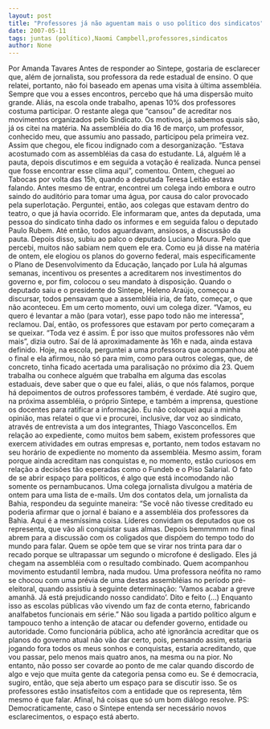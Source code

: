 ```yaml
---
layout: post
title: "Professores já não aguentam mais o uso político dos sindicatos"
date: 2007-05-11
tags: juntas (político),Naomi Campbell,professores,sindicatos
author: None
---
```


Por Amanda Tavares
Antes de responder ao Sintepe, gostaria de esclarecer que, al&eacute;m de jornalista, sou professora da rede estadual de ensino.
O que relatei, portanto, n&atilde;o foi baseado em apenas uma visita &agrave; &uacute;ltima assembl&eacute;ia. Sempre que vou a esses encontros, percebo que h&aacute; uma dispers&atilde;o muito grande. Ali&aacute;s, na escola onde trabalho, apenas 10% dos professores costuma participar. O restante alega que &ldquo;cansou&rdquo; de acreditar nos movimentos organizados pelo Sindicato. Os motivos, j&aacute; sabemos quais s&atilde;o, j&aacute; os citei na mat&eacute;ria.
Na assembl&eacute;ia do dia 16 de mar&ccedil;o, um professor, conhecido meu, que assumiu ano passado, participou pela primeira vez. Assim que chegou, ele ficou indignado com a desorganiza&ccedil;&atilde;o. &ldquo;Estava acostumado com as assembl&eacute;ias da casa do estudante. L&aacute;, algu&eacute;m l&ecirc; a pauta, depois discutimos e em seguida a vota&ccedil;&atilde;o &eacute; realizada. Nunca pensei que fosse encontrar esse clima aqui&rdquo;, comentou.
Ontem, cheguei ao Tabocas por volta das 15h, quando a deputada Teresa Leit&atilde;o estava falando. Antes mesmo de entrar, encontrei um colega indo embora e outro saindo do audit&oacute;rio para tomar uma &aacute;gua, por causa do calor provocado pela superlota&ccedil;&atilde;o. Perguntei, ent&atilde;o, aos colegas que estavam dentro do teatro, o que j&aacute; havia ocorrido. Ele informaram que, antes da deputada, uma pessoa do sindicato tinha dado os informes e em seguida falou o deputado Paulo Rubem. At&eacute; ent&atilde;o, todos aguardavam, ansiosos, a discuss&atilde;o da pauta.
Depois disso, subiu ao palco o deputado Luciano Moura. Pelo que percebi, muitos n&atilde;o sabiam nem quem ele era. Como eu j&aacute; disse na mat&eacute;ria de ontem, ele elogiou os planos do governo federal, mais especificamente o Plano de Desenvolvimento da Educa&ccedil;&atilde;o, lan&ccedil;ado por Lula h&aacute; algumas semanas, incentivou os presentes a acreditarem nos investimentos do governo e, por fim, colocou o seu mandato &agrave; disposi&ccedil;&atilde;o.
Quando o deputado saiu e o presidente do Sintepe, Heleno Ara&uacute;jo, come&ccedil;ou a discursar, todos pensavam que a assembl&eacute;ia iria, de fato, come&ccedil;ar, o que n&atilde;o aconteceu. Em um certo momento, ouvi um colega dizer. &ldquo;Vamos, eu quero &eacute; levantar a m&atilde;o (para votar), esse papo todo n&atilde;o me interessa&rdquo;, reclamou.
Da&iacute;, ent&atilde;o, os professores que estavam por perto come&ccedil;aram a se queixar. &ldquo;Toda vez &eacute; assim. &Eacute; por isso que muitos professores n&atilde;o v&ecirc;m mais&rdquo;, dizia outro. Sa&iacute; de l&aacute; aproximadamente &agrave;s 16h e nada, ainda estava definido.
Hoje, na escola, perguntei a uma professora que acompanhou at&eacute; o final e ela afirmou, n&atilde;o s&oacute; para mim, como para outros colegas, que, de concreto, tinha ficado acertada uma paralisa&ccedil;&atilde;o no pr&oacute;ximo dia 23.
Quem trabalha ou conhece algu&eacute;m que trabalha em alguma das escolas estaduais, deve saber que o que eu falei, ali&aacute;s, o que n&oacute;s falamos, porque h&aacute; depoimentos de outros professores tamb&eacute;m, &eacute; verdade. At&eacute; sugiro que, na pr&oacute;xima assembl&eacute;ia, o pr&oacute;prio Sintepe, e tamb&eacute;m a imprensa, questione os docentes para ratificar a informa&ccedil;&atilde;o. Eu n&atilde;o coloquei aqui a minha opini&atilde;o, mas relatei o que vi e procurei, inclusive, dar voz ao sindicato, atrav&eacute;s de entrevista a um dos integrantes, Thiago Vasconcellos.
Em rela&ccedil;&atilde;o ao expediente, como muitos bem sabem, existem professores que exercem atividades em outras empresas e, portanto, nem todos estavam no seu hor&aacute;rio de expediente no momento da assembl&eacute;ia. Mesmo assim, foram porque ainda acreditam nas conquistas e, no momento, est&atilde;o curiosos em rela&ccedil;&atilde;o a decis&otilde;es t&atilde;o esperadas como o Fundeb e o Piso Salarial. O fato de se abrir espa&ccedil;o para pol&iacute;ticos, &eacute; algo que est&aacute; incomodando n&atilde;o somente os pernambucanos. Uma colega jornalista divulgou a mat&eacute;ria de ontem para uma lista de e-mails. Um dos contatos dela, um jornalista da Bahia, respondeu da seguinte maneira:
&ldquo;Se voc&ecirc; n&atilde;o tivesse creditado eu poderia afirmar que o jornal &eacute; baiano e a assembl&eacute;ia dos professores da Bahia. Aqui &eacute; a mesm&iacute;ssima coisa. L&iacute;deres convidam os deputados que os representa, que v&atilde;o ali conquistar suas almas. Depois bemmmmm no final abrem para a discuss&atilde;o com os coligados que disp&otilde;em do tempo todo do mundo para falar. Quem se op&otilde;e tem que se virar nos trinta para dar o recado porque se ultrapassar um segundo o microfone &eacute; desligado. Eles j&aacute; chegam na assembl&eacute;ia com o resultado combinado. Quem acompanhou movimento estudantil lembra, nada mudou. Uma professora ne&oacute;fita no ramo se chocou com uma pr&eacute;via de uma destas assembl&eacute;ias no per&iacute;odo pr&eacute;-eleitoral, quando assistiu &agrave; seguinte determina&ccedil;&atilde;o: &lsquo;Vamos acabar a greve amanh&atilde;. J&aacute; est&aacute; prejudicando nosso candidato&rsquo;. Dito e feito (...) Enquanto isso as escolas p&uacute;blicas v&atilde;o vivendo um faz de conta eterno, fabricando analfabetos funcionais em s&eacute;rie.&rdquo;
N&atilde;o sou ligada a partido pol&iacute;tico algum e tampouco tenho a inten&ccedil;&atilde;o de atacar ou defender governo, entidade ou autoridade. Como funcion&aacute;ria p&uacute;blica, acho at&eacute; ignor&acirc;ncia acreditar que os planos do governo atual n&atilde;o v&atilde;o dar certo, pois, pensando assim, estaria jogando fora todos os meus sonhos e conquistas, estaria acreditando, que vou passar, pelo menos mais quatro anos, na mesma ou na pior. No entanto, n&atilde;o posso ser covarde ao ponto de me calar quando discordo de algo e vejo que muita gente da categoria pensa como eu. Se &eacute; democracia, sugiro, ent&atilde;o, que seja aberto um espa&ccedil;o para se discutir isso. Se os professores est&atilde;o insatisfeitos com a entidade que os representa, t&ecirc;m mesmo &eacute; que falar. Afinal, h&aacute; coisas que s&oacute; um bom di&aacute;logo resolve.
PS: Democraticamente, caso o Sintepe entenda ser necess&aacute;rio novos esclarecimentos, o espa&ccedil;o est&aacute; aberto. 